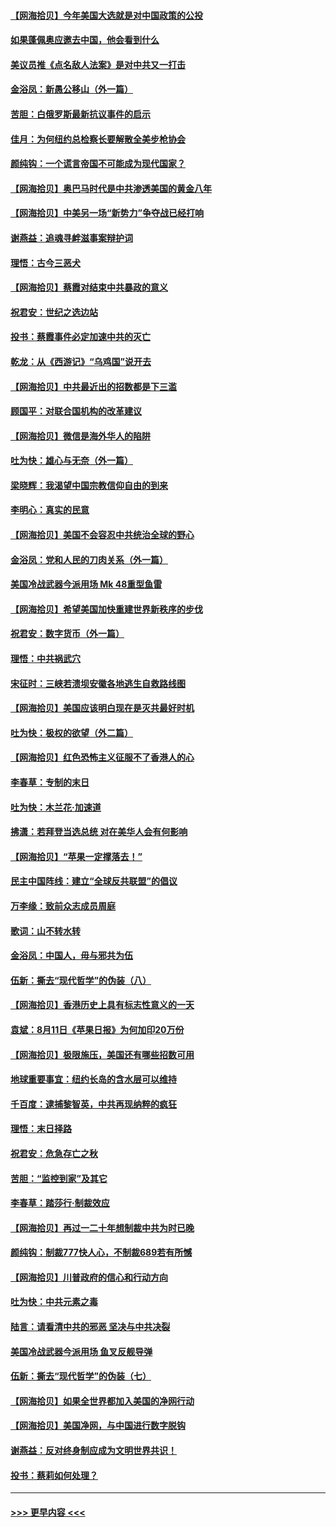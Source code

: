 #### [【网海拾贝】今年美国大选就是对中国政策的公投](../pages/nsc993/n12350973.md?t=08232251) 
#### [如果蓬佩奥应邀去中国，他会看到什么](../pages/nsc993/n12350945.md?t=08232251) 
#### [美议员推《点名敌人法案》是对中共又一打击](../pages/nsc993/n12350765.md?t=08232251) 
#### [金浴凤：新愚公移山（外一篇）](../pages/nsc993/n12350253.md?t=08232251) 
#### [苦胆：白俄罗斯最新抗议事件的启示](../pages/nsc993/n12349989.md?t=08232251) 
#### [佳月：为何纽约总检察长要解散全美步枪协会](../pages/nsc993/n12349939.md?t=08232251) 
#### [颜纯钩：一个谎言帝国不可能成为现代国家？](../pages/nsc993/n12349898.md?t=08232251) 
#### [【网海拾贝】奥巴马时代是中共渗透美国的黄金八年](../pages/nsc993/n12349284.md?t=08232251) 
#### [【网海拾贝】中美另一场“新势力”争夺战已经打响](../pages/nsc993/n12346998.md?t=08232251) 
#### [谢燕益：追魂寻衅滋事案辩护词](../pages/nsc993/n12346892.md?t=08232251) 
#### [理悟：古今三恶犬](../pages/nsc993/n12345190.md?t=08232251) 
#### [【网海拾贝】蔡霞对结束中共暴政的意义](../pages/nsc993/n12344263.md?t=08232251) 
#### [祝君安：世纪之选边站](../pages/nsc993/n12342382.md?t=08232251) 
#### [投书：蔡霞事件必定加速中共的灭亡](../pages/nsc993/n12341881.md?t=08232251) 
#### [乾龙：从《西游记》“乌鸡国”说开去](../pages/nsc993/n12341690.md?t=08232251) 
#### [【网海拾贝】中共最近出的招数都是下三滥](../pages/nsc993/n12341593.md?t=08232251) 
#### [顾国平：对联合国机构的改革建议](../pages/nsc993/n12339928.md?t=08232251) 
#### [【网海拾贝】微信是海外华人的陷阱](../pages/nsc993/n12338868.md?t=08232251) 
#### [吐为快：雄心与无奈（外一篇）](../pages/nsc993/n12338132.md?t=08232251) 
#### [梁晓辉：我渴望中国宗教信仰自由的到来](../pages/nsc993/n12336657.md?t=08232251) 
#### [李明心：真实的民意](../pages/nsc993/n12336089.md?t=08232251) 
#### [【网海拾贝】美国不会容忍中共统治全球的野心](../pages/nsc993/n12336063.md?t=08232251) 
#### [金浴凤：党和人民的刀肉关系（外一篇）](../pages/nsc993/n12335834.md?t=08232251) 
#### [美国冷战武器今派用场 Mk 48重型鱼雷](../pages/nsc993/n12335354.md?t=08232251) 
#### [【网海拾贝】希望美国加快重建世界新秩序的步伐](../pages/nsc993/n12334224.md?t=08232251) 
#### [祝君安：数字货币（外一篇）](../pages/nsc993/n12334186.md?t=08232251) 
#### [理悟：中共祸武穴](../pages/nsc993/n12333962.md?t=08232251) 
#### [宋征时：三峡若溃坝安徽各地逃生自救路线图](../pages/nsc993/n12332450.md?t=08232251) 
#### [【网海拾贝】美国应该明白现在是灭共最好时机](../pages/nsc993/n12332313.md?t=08232251) 
#### [吐为快：极权的欲望（外二篇）](../pages/nsc993/n12332089.md?t=08232251) 
#### [【网海拾贝】红色恐怖主义征服不了香港人的心](../pages/nsc993/n12329296.md?t=08232251) 
#### [李春草：专制的末日](../pages/nsc993/n12329079.md?t=08232251) 
#### [吐为快：木兰花‧加速道](../pages/nsc993/n12327366.md?t=08232251) 
#### [拂潇：若拜登当选总统 对在美华人会有何影响](../pages/nsc993/n12295996.md?t=08232251) 
#### [【网海拾贝】“苹果一定撑落去！”](../pages/nsc993/n12326784.md?t=08232251) 
#### [民主中国阵线：建立“全球反共联盟”的倡议](../pages/nsc993/n12324177.md?t=08232251) 
#### [万李缘：致前众志成员周庭](../pages/nsc993/n12324635.md?t=08232251) 
#### [歌词：山不转水转](../pages/nsc993/n12324599.md?t=08232251) 
#### [金浴凤：中国人，毋与邪共为伍](../pages/nsc993/n12324257.md?t=08232251) 
#### [伍新：撕去“现代哲学”的伪装（八）](../pages/nsc993/n12324188.md?t=08232251) 
#### [【网海拾贝】香港历史上具有标志性意义的一天](../pages/nsc993/n12324021.md?t=08232251) 
#### [袁斌：8月11日《苹果日报》为何加印20万份](../pages/nsc993/n12323955.md?t=08232251) 
#### [【网海拾贝】极限施压，美国还有哪些招数可用](../pages/nsc993/n12322512.md?t=08232251) 
#### [地球重要事宜：纽约长岛的含水层可以维持](../pages/nsc993/n12321844.md?t=08232251) 
#### [千百度：逮捕黎智英，中共再现纳粹的疯狂](../pages/nsc993/n12321777.md?t=08232251) 
#### [理悟：末日择路](../pages/nsc993/n12320812.md?t=08232251) 
#### [祝君安：危急存亡之秋](../pages/nsc993/n12320795.md?t=08232251) 
#### [苦胆：“监控到家”及其它](../pages/nsc993/n12320751.md?t=08232251) 
#### [李春草：踏莎行·制裁效应](../pages/nsc993/n12318290.md?t=08232251) 
#### [【网海拾贝】再过一二十年想制裁中共为时已晚](../pages/nsc993/n12318195.md?t=08232251) 
#### [颜纯钩：制裁777快人心，不制裁689若有所憾](../pages/nsc993/n12316912.md?t=08232251) 
#### [【网海拾贝】川普政府的信心和行动方向](../pages/nsc993/n12316673.md?t=08232251) 
#### [吐为快：中共元素之毒](../pages/nsc993/n12316547.md?t=08232251) 
#### [陆言：请看清中共的邪恶 坚决与中共决裂](../pages/nsc993/n12315784.md?t=08232251) 
#### [美国冷战武器今派用场 鱼叉反舰导弹](../pages/nsc993/n12316258.md?t=08232251) 
#### [伍新：撕去“现代哲学”的伪装（七）](../pages/nsc993/n12315846.md?t=08232251) 
#### [【网海拾贝】如果全世界都加入美国的净网行动](../pages/nsc993/n12315588.md?t=08232251) 
#### [【网海拾贝】美国净网，与中国进行数字脱钩](../pages/nsc993/n12312813.md?t=08232251) 
#### [谢燕益：反对终身制应成为文明世界共识！](../pages/nsc993/n12310465.md?t=08232251) 
#### [投书：蔡莉如何处理？](../pages/nsc993/n12310224.md?t=08232251) 

----
#### [ >>> 更早内容 <<< ](../indexes/nsc993-earlier.md)
